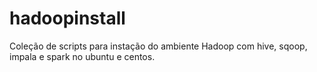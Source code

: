 # hadoopinstall
Coleção de scripts para instação do ambiente Hadoop com hive, sqoop, impala e spark no ubuntu e centos.
